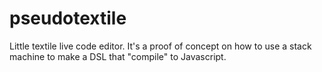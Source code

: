 pseudotextile
=============

Little textile live code editor. It's a proof of concept on how to use a stack machine to make a DSL that "compile" to Javascript.
